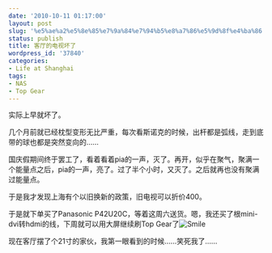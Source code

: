 ```yaml
---
date: '2010-10-11 01:17:00'
layout: post
slug: '%e5%ae%a2%e5%8e%85%e7%9a%84%e7%94%b5%e8%a7%86%e5%9d%8f%e4%ba%86'
status: publish
title: 客厅的电视坏了
wordpress_id: '37840'
categories:
- Life at Shanghai
tags:
- NAS
- Top Gear
---
```


实际上早就坏了。

 

几个月前就已经枕型变形无比严重，每次看斯诺克的时候，出杆都是弧线，走到底带的球也都是突然变向的……

 

国庆假期间终于罢工了，看着看着pia的一声，灭了。再开，似乎在聚气，聚满一个能量点之后，pia的一声，亮了。过了半个小时，又灭了。之后就再也没有聚满过能量点。

 

于是我才发现上海有个以旧换新的政策，旧电视可以折价400。

 

于是就下单买了Panasonic P42U20C，等着这周六送货。嗯，我还买了根mini-dvi转hdmi的线，下周就可以用大屏继续刷Top Gear了![Smile](http://qingpei.me/images/in_post/wlemoticon-smile.png)

 

现在客厅摆了个21寸的家伙，我第一眼看到的时候……笑死我了……
